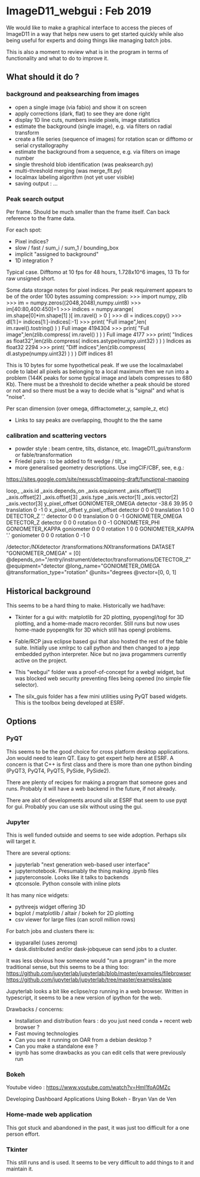 

# ImageD11_webgui : Feb 2019

We would like to make a graphical interface to access the pieces of ImageD11 in a way that helps new users to get started quickly while also being useful for experts and doing things like managing batch jobs. 

This is also a moment to review what is in the program in terms of functionality and what to do to improve it.

## What should it do ?

### background and peaksearching from images

- open a single image (via fabio) and show it on screen
- apply corrections (dark, flat) to see they are done right
- display 1D line cuts, numbers inside pixels, image statistics
- estimate the background (single image), e.g. via filters on radial transform
- create a file series (sequence of images) for rotation scan or difftomo or serial crystallography
- estimate the background from a sequence, e.g. via filters on image number
- single threshold blob identification (was peaksearch.py)
- multi-threshold merging (was merge_flt.py)
- localmax labeling algorithm (not yet user visible)
- saving output : ...

### Peak search output

Per frame. Should be much smaller than the frame itself. Can back reference to the frame data.

For each spot: 
-   Pixel indices?
-   slow / fast / sum_i / sum_1 / bounding_box
-   implicit "assigned to background" 
-   1D integration ? 

Typical case. Difftomo at 10 fps for 48 hours, 1.728x10^6 images, 13 Tb for raw unsigned short.

Some data storage notes for pixel indices. Per peak requirement appears to be of the order 100 bytes assuming compression:
    >>> import numpy, zlib
    >>> im = numpy.zeros((2048,2048),numpy.uint8)
    >>> im[40:80,400:450]=1
    >>> indices = numpy.arange( im.shape[0]*im.shape[1] )[ im.ravel() > 0 ]
    >>> dI = indices.copy()
    >>> dI[1:]= indices[1:]-indices[:-1]
    >>> print( "Full image",len( im.ravel().tostring() ) )
    Full image 4194304
    >>> print( "Full image",len(zlib.compress( im.ravel() ) ) )
    Full image 4177
    >>> print( "Indices as float32",len(zlib.compress( indices.astype(numpy.uint32) ) ) )
    Indices as float32 2294
    >>> print( "Diff indices",len(zlib.compress( dI.astype(numpy.uint32) ) ) )
    Diff indices 81

This is 10 bytes for some hypothetical peak. If we use the localmaxlabel code to label all pixels as belonging to a local maximum then we run into a problem (144K peaks for some typical image and labels compresses to 680 Kb). There must be a threshold to decide whether a peak should be stored or not and so there must be a way to decide what is "signal" and what is "noise". 







Per scan dimension (over omega, diffractometer_y, sample_z, etc)
- Links to say peaks are overlapping, thought to the the same



### calibration and scattering vectors

- powder style : beam centre, tilts, distance, etc. ImageD11_gui/transform or fable/transformation
- Friedel pairs : to be added to fit wedge / tilt_x
- more generalised geometry descriptions. Use imgCIF/CBF, see, e.g.:

https://sites.google.com/site/nexuscbf/mapping-draft/functional-mapping

loop_
 _axis.id 
 _axis.depends_on 
 _axis.equipment
 _axis.offset[1] 
 _axis.offset[2] 
 _axis.offset[3] 
 _axis.type
 _axis.vector[1] 
 _axis.vector[2] 
 _axis.vector[3]
y_pixel_offset GONIOMETER_OMEGA detector -38.6 39.95 0 translation 0 -1 0
x_pixel_offset y_pixel_offset detector 0 0 0 translation 1 0 0
DETECTOR_Z '.' detector 0 0 0 translation 0 0 -1
GONIOMETER_OMEGA DETECTOR_Z detector 0 0 0 rotation 0 0 -1
GONIOMETER_PHI GONIOMETER_KAPPA goniometer 0 0 0 rotation 1 0 0
GONIOMETER_KAPPA '.' goniometer 0 0 0 rotation 0 -1 0 

/detector:/NXdetector
 /transformations:NXtransformations
  DATASET "GONIOMETER_OMEGA" = [0]
  @depends_on="/entry/instrument/detector/transformations/DETECTOR_Z”
  @equipment="detector
  @long_name="GONIOMETER_OMEGA
  @transformation_type="rotation"
  @units="degrees
  @vector=[0, 0, 1] 

### 

## Historical background 

This seems to be a hard thing to make. Historically we had/have:

- Tkinter for a gui with: matplotlib for 2D plotting, pyopengl/togl for 3D plotting, and a home-made macro recorder. Still runs but now uses home-made pyopengltk for 3D which still has opengl problems.

- Fable/RCP java eclipse based gui that also hosted the rest of the fable suite. Initially use xmlrpc to call python and then changed to a jepp embedded python interpreter. Nice but no java progammers currently active on the project.

- This "webgui" folder was a proof-of-concept for a webgl widget, but was blocked web security preventing files being opened (no simple file selector).

- The silx_guis folder has a few mini utilities using PyQT based widgets. This is the toolbox being developed at ESRF.

## Options

### PyQT

This seems to be the good choice for cross platform desktop applications. Jon would need to learn QT. Easy to get expert help here at ESRF. A concern is that C++ is first class and there is more than one python binding (PyQT3, PyQT4, PyQT5, PySide, PySide2).

There are plenty of recipes for making a program that someone goes and runs. Probably it will have a web backend in the future, if not already.

There are alot of developments around silx at ESRF that seem to use pyqt for gui. Probably you can use silx without using the gui.

### Jupyter

This is well funded outside and seems to see wide adoption. Perhaps silx will target it.

There are several options:
- jupyterlab "next generation web-based user interface"
- jupyternotebook. Presumably the thing making .ipynb files
- jupyterconsole. Looks like it talks to backends
- qtconsole. Python console with inline plots

It has many nice widgets:
- pythreejs widget offering 3D
- bqplot / matplotlib / altair / bokeh  for 2D plotting
- csv viewer for large files (can scroll million rows)

For batch jobs and clusters there is:
- ipyparallel (uses zeromq)
- dask.distributed and/or dask-jobqueue can send jobs to a cluster.

It was less obvious how someone would "run a program" in the more traditional sense, but this seems to be a thing too:
 https://github.com/jupyterlab/jupyterlab/blob/master/examples/filebrowser
 https://github.com/jupyterlab/jupyterlab/tree/master/examples/app

Jupyterlab looks a bit like eclipse/rcp running in a web browser. Written in typescript, it seems to be a new version of ipython for the web.

Drawbacks / concerns:
- Installation and distribution fears : do you just need conda + recent web browser ?
- Fast moving technologies
- Can you see it running on OAR from a debian desktop ?
- Can you make a standalone exe ?
- ipynb has some drawbacks as you can edit cells that were previously run

### Bokeh

Youtube video : https://www.youtube.com/watch?v=HmI1foA0MZc

Developing Dashboard Applications Using Bokeh - Bryan Van de Ven

### Home-made web application

This got stuck and abandoned in the past, it was just too difficult for a one person effort.

### Tkinter

This still runs and is used. It seems to be very difficult to add things to it and maintain it.







